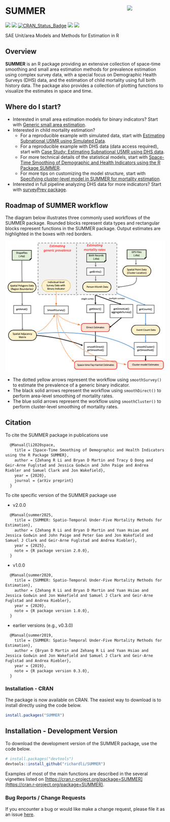 # SUMMER <img src="man/figures/SUMMER.png" align="right" width="120" />

[![](https://github.com/richardli/SUMMER/actions/workflows/R-CMD-check-inla-stable.yaml/badge.svg)](https://github.com/richardli/SUMMER/actions) [![](https://github.com/richardli/SUMMER/actions/workflows/R-CMD-check-inla-testing.yaml/badge.svg)](https://github.com/richardli/SUMMER/actions) 
[![CRAN\_Status\_Badge](https://www.r-pkg.org/badges/version/SUMMER)](https://cran.r-project.org/package=SUMMER) [![](https://cranlogs.r-pkg.org/badges/SUMMER)](https://cran.r-project.org/package=SUMMER) [![](https://cranlogs.r-pkg.org/badges/grand-total/SUMMER?color=orange)](https://cran.r-project.org/package=SUMMER)

SAE Unit/area Models and Methods for Estimation in R

## Overview

**SUMMER** is an R package providing an extensive collection of space-time smoothing and small area estimation methods for prevalence estimation using complex survey data, with a special focus on Demographic Health Surveys (DHS) data, and the estimation of child mortality using full birth history data. The package also provides a collection of plotting functions to visualize the estimates in space and time.


## Where do I start?

+ Interested in small area estimation models for binary indicators? Start with [Generic small area estimation](https://richardli.github.io/SUMMER/articles/web_only/small-area-estimation.html).
+ Interested in child mortality estimation?
  +  For a reproducible example with simulated data, start with [Estimating Subnational U5MR using Simulated Data](https://richardli.github.io/SUMMER/articles/web_only/u5mr-vignette.html).
  +  For a reproducible example with DHS data (data access required), start with [Case Study: Estimating Subnational U5MR using DHS data](https://richardli.github.io/SUMMER/articles/web_only/u5mr-dhs-vignette.html).
  +  For more technical details of the statistical models, start with [Space-Time Smoothing of Demographic and Health Indicators using the R Package SUMMER](https://arxiv.org/abs/2007.05117).
  +  For more tips on customizing the model structure, start with [Specifying cluster-level model in SUMMER for mortality estimation](https://richardli.github.io/SUMMER/articles/web_only/cluster-model-vignette.html).
+ Interested in full pipeline analyzing DHS data for more indicators? Start with [surveyPrev package](https://github.com/richardli/surveyPrev).


## Roadmap of SUMMER workflow

The diagram below illustrates three commonly used workflows of the SUMMER package. Rounded blocks represent data types and rectangular blocks represent functions in the SUMMER package. Output estimates are highlighted in the boxes with red borders. 

<img src="man/figures/Workflow.png" align="center" width="800" />

+ The dotted yellow arrows represent the workflow using `smoothSurvey()` to estimate the prevalence of a generic binary indicator. 
+ The black solid arrows represent the workflow using `smoothDirect()` to perform area-level smoothing of mortality rates. 
+ The blue solid arrows represent the workflow using `smoothCluster()` to perform cluster-level smoothing of mortality rates.



## Citation

To cite the SUMMER package in publications use
```
  @Manual{li2020space,
    title = {Space-Time Smoothing of Demographic and Health Indicators using the R Package SUMMER},
    author = {Zehang R Li and Bryan D Martin and Tracy Q Dong and Geir-Arne Fuglstad and Jessica Godwin and John Paige and Andrea Riebler and Samuel Clark and Jon Wakefield},
    year = {2020},
    journal = {arXiv preprint}
  }
```

To cite specific version of the SUMMER package use
+ v2.0.0 
```
  @Manual{summer2025,
    title = {SUMMER: Spatio-Temporal Under-Five Mortality Methods for Estimation},
    author = {Zehang R Li and Bryan D Martin and Yuan Hsiao and Jessica Godwin and John Paige and Peter Gao and Jon Wakefield and Samuel J Clark and Geir-Arne Fuglstad and Andrea Riebler},
    year = {2025},
    note = {R package version 2.0.0},
  }
```
+ v1.0.0 
```
  @Manual{summer2020,
    title = {SUMMER: Spatio-Temporal Under-Five Mortality Methods for Estimation},
    author = {Zehang R Li and Bryan D Martin and Yuan Hsiao and Jessica Godwin and Jon Wakefield and Samuel J Clark and Geir-Arne Fuglstad and Andrea Riebler},
    year = {2020},
    note = {R package version 1.0.0},
  }
```
+ earlier versions (e.g., v0.3.0)
```
  @Manual{summer2019,
    title = {SUMMER: Spatio-Temporal Under-Five Mortality Methods for Estimation},
    author = {Bryan D Martin and Zehang R Li and Yuan Hsiao and Jessica Godwin and Jon Wakefield and Samuel J Clark and Geir-Arne Fuglstad and Andrea Riebler},
    year = {2019},
    note = {R package version 0.3.0},
  }
```


### Installation - CRAN

The package is now available on CRAN. The easiest way to download is to install directly using the code below.

``` r 
install.packages("SUMMER")
```

## Installation - Development Version

To download the development version of the SUMMER package, use the code below.

``` r
# install.packages("devtools")
devtools::install_github("richardli/SUMMER")
```
 
Examples of most of the main functions are described in the several vignettes listed on [https://cran.r-project.org/package=SUMMER](https://cran.r-project.org/package=SUMMER).

### Bug Reports / Change Requests
If you encounter a bug or would like make a change request, please file it as an issue [here](https://github.com/richardli/SUMMER/issues).


